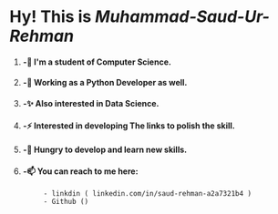 # Hy! This is _Muhammad-Saud-Ur-Rehman_

1. #### -🔭 I'm a student of Computer Science.
2. #### -🌱 Working as a Python Developer as well.
3. #### -✨ Also interested in Data Science.
4. #### -⚡ Interested in developing The links to polish the skill.
5. #### -👯 Hungry to develop and learn new skills.
6. #### -📫 You can reach to me here: 
            - linkdin ( linkedin.com/in/saud-rehman-a2a7321b4 )
            - Github ()

